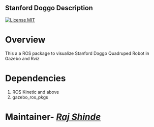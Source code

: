 ## Stanford Doggo Description
[![License MIT](https://img.shields.io/badge/License-MIT-brightgreen.svg)](https://github.com/RajPShinde/Doggo_Description/blob/master/LICENSE)

# Overview
This a a ROS package to visualize Stanford Doggo Quadruped Robot in Gazebo and Rviz

# Dependencies
1. ROS Kinetic and above
3. gazebo_ros_pkgs

# Maintainer- [*Raj Shinde*](https://rajpshinde.github.io/)

